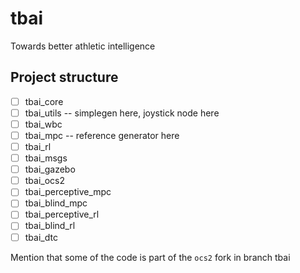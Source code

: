 # tbai
Towards better athletic intelligence


## Project structure

- [ ] tbai_core
- [ ] tbai_utils -- simplegen here, joystick node here
- [ ] tbai_wbc
- [ ] tbai_mpc -- reference generator here
- [ ] tbai_rl
- [ ] tbai_msgs
- [ ] tbai_gazebo
- [ ] tbai_ocs2
- [ ] tbai_perceptive_mpc
- [ ] tbai_blind_mpc
- [ ] tbai_perceptive_rl
- [ ] tbai_blind_rl
- [ ] tbai_dtc

Mention that some of the code is part of the `ocs2` fork in branch tbai
